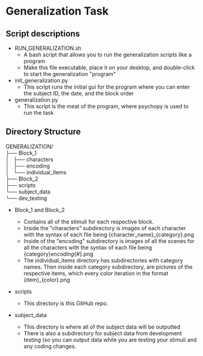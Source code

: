 # Generalization Task

## Script descriptions
* RUN_GENERALIZATION.sh
    * A bash script that allows you to run the generalization scripts like a program
    * Make this file executable, place it on your desktop, and double-click to start the generalization "program"
* init_generalization.py
    * This script runs the initial gui for the program where you can enter the subject ID, the date, and the block order
* generalization.py
    * This script is the meat of the program, where psychopy is used to run the task

## Directory Structure

GENERALIZATION/ <br>
├── Block_1 <br>
│   ├── characters <br>
│   ├── encoding <br>
│   └── individual_items <br>
├── Block_2 <br>
├── scripts <br>
└── subject_data <br>
    └── dev_testing <br>

* Block_1 and Block_2
   * Contains all of the stimuli for each respective block.
   * Inside the "characters" subdirectory is images of each character with the syntax of each file being {character_name}_{category}.png
   * Inside of the "encoding" subdirectory is images of all the scenes for all the characters with the syntax of each file being {category}_encoding_{#}.png
   * The individual_items directory has subdirectories with category names. Then inside each category subdirectory, are pictures of the respective items, which every color iteration in the format {item}_{color}.png

* scripts
   * This directory is this GitHub repo. 
* subject_data
   * This directory is where all of the subject data will be outputted
   * There is also a subdirectory for subject data from development testing (so you can output data while you are testing your stimuli and any coding changes. 
